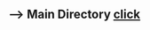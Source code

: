 ## --> Main Directory <a href="https://github.com/karcan/HRMS.Java/tree/master/src/main/java/com/hrms/karcan"> click </a>
